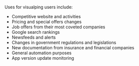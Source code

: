 [comment]: # " File: README.md"
[comment]: # "    Copyright (c) 2021 Splunk Inc."
[comment]: # ""
[comment]: # "    Licensed under Apache 2.0 (https://www.apache.org/licenses/LICENSE-2.0.txt)"
[comment]: # ""
Uses for visualping users include:

-   Competitive website and activities
-   Pricing and special offers changes
-   Job offers from their most coveted companies
-   Google search rankings
-   Newsfeeds and alerts
-   Changes in government regulations and legislations
-   New documentation from insurance and financial companies
-   General automation purposes
-   App version update monitoring
